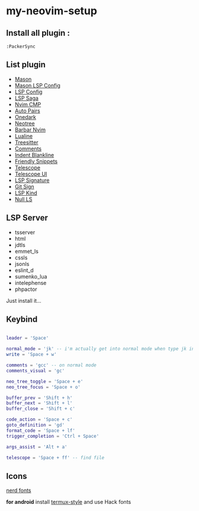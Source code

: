 # my-neovim-setup

## **Install** all plugin :
```
:PackerSync
```

## **List** plugin

- [Mason](https://github.com/williamboman/mason.nvim)
- [Mason LSP Config](https://github.com/williamboman/mason-lspconfig.nvim)
- [LSP Config](https://github.com/neovim/nvim-lspconfig)
- [LSP Saga](https://github.com/glepnir/lspsaga.nvim)
- [Nvim CMP](https://github.com/hrsh7th/nvim-cmp)
- [Auto Pairs](https://github.com/windwp/nvim-autopairs)
- [Onedark](https://github.com/navarasu/onedark.nvim)
- [Neotree](https://github.com/nvim-neo-tree/neo-tree.nvim)
- [Barbar Nvim](https://github.com/romgrk/barbar.nvim)
- [Lualine](https://github.com/nvim-lualine/lualine.nvim)
- [Treesitter](https://github.com/nvim-treesitter/nvim-treesitter)
- [Comments](https://github.com/numToStr/Comment.nvim)
- [Indent Blankline](https://github.com/lukas-reineke/indent-blankline.nvim)
- [Friendly Snippets](https://github.com/rafamadriz/friendly-snippets)
- [Telescope](https://github.com/nvim-telescope/telescope.nvim)
- [Telescope UI](https://github.com/nvim-telescope/telescope-ui-select.nvim)
- [LSP Signature](https://github.com/ray-x/lsp_signature.nvim)
- [Git Sign](https://github.com/lewis6991/gitsigns.nvim)
- [LSP Kind](https://github.com/onsails/lspkind.nvim)
- [Null LS](https://github.com/jose-elias-alvarez/null-ls.nvim)

## **LSP** Server 

- tsserver
- html
-	jdtls
- emmet_ls
- cssls
- jsonls
- eslint_d
- sumenko_lua
- intelephense
- phpactor

Just install it...

## Keybind 
```lua 

leader = 'Space'

normal_mode = 'jk' -- i'm actually get into normal mode when type jk in this readme file 
write = 'Space + w'

comments = 'gcc' -- on normal mode 
comments_visual = 'gc'

neo_tree_toggle = 'Space + e'
neo_tree_focus = 'Space + o'

buffer_prev = 'Shift + h'
buffer_next = 'Shift + l'
buffer_close = 'Shift + c'

code_action = 'Space + c'
goto_definition = 'gd'
format_code = 'Space + lf'
trigger_completion = 'Ctrl + Space'

args_assist = 'Alt + a'

telescope = 'Space + ff' -- find file 

```

## Icons 
[nerd fonts](https://www.nerdfonts.com/)

**for android** install [termux-style](https://f-droid.org/en/packages/com.termux.styling/)
and use Hack fonts
